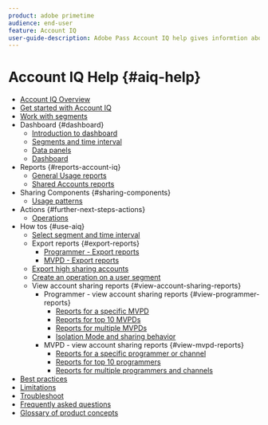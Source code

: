 ```yaml
---
product: adobe primetime
audience: end-user
feature: Account IQ
user-guide-description: Adobe Pass Account IQ help gives informtion about the Account IQ components and walks you through user journeys to use the various components. 
---
```

# Account IQ Help {#aiq-help}

+ [Account IQ Overview](/help/accountiq/home.md)
+ [Get started with Account IQ](/help/accountiq/get-started.md)
+ [Work with segments](/help/accountiq/work-with-segments.md)
+ Dashboard {#dashboard}
    + [Introduction to dashboard](/help/accountiq/introduction-dashboard.md)
    + [Segments and time interval](/help/accountiq/segments-timeinterval.md)
    + [Data panels](/help/accountiq/data-panels.md)
    + [Dashboard](/help/accountiq/dashboard.md)
+ Reports {#reports-account-iq}
    + [General Usage reports](/help/accountiq/general-usage-reports.md)
    + [Shared Accounts reports](/help/accountiq/shared-acc-reports.md)
+ Sharing Components {#sharing-components}
    + [Usage patterns](/help/accountiq/usage-patterns.md)
+ Actions {#further-next-steps-actions}
    + [Operations](/help/accountiq/operations.md)
+ How tos {#use-aiq}
    + [Select segment and time interval](/help/accountiq/howto-select-segment-timeinterval.md)
    + Export reports {#export-reports}
      + [Programmer - Export reports](/help/accountiq/export-segment-metrics-progr.md)
      + [MVPD - Export reports](/help/accountiq/export-segment-metrics-mvpd.md)
    + [Export high sharing accounts](/help/accountiq/export-acc-information.md)
    + [Create an operation on a user segment](/help/accountiq/operation-affecting-user-segment.md)
    + View account sharing reports {#view-account-sharing-reports}
      + Programmer - view account sharing reports {#view-programmer-reports} 
        + [Reports for a specific MVPD](/help/accountiq/reports-for-specific-mvpds.md)
        + [Reports for top 10 MVPDs](/help/accountiq/top-10-mvpd-reports.md)
        + [Reports for multiple MVPDs](viewrep-multiple-mvpd.md)
        + [Isolation Mode and sharing behavior](/help/accountiq/isolation-mode.md)
      + MVPD - view account sharing reports {#view-mvpd-reports}
        + [Reports for a specific programmer or channel](/help/accountiq/reports-for-specific-programmers.md)
        + [Reports for top 10 programmers](/help/accountiq/top-10-programmer-reports.md)
        + [Reports for multiple programmers and channels](viewrep-multiple-programmer.md)  
+ [Best practices](/help/accountiq/best-practices.md)
+ [Limitations](/help/accountiq/limitations.md)
+ [Troubleshoot](/help/accountiq/troubleshoot.md)
+ [Frequently asked questions](/help/accountiq/faq.md)
+ [Glossary of product concepts](/help/accountiq/product-concepts.md)
